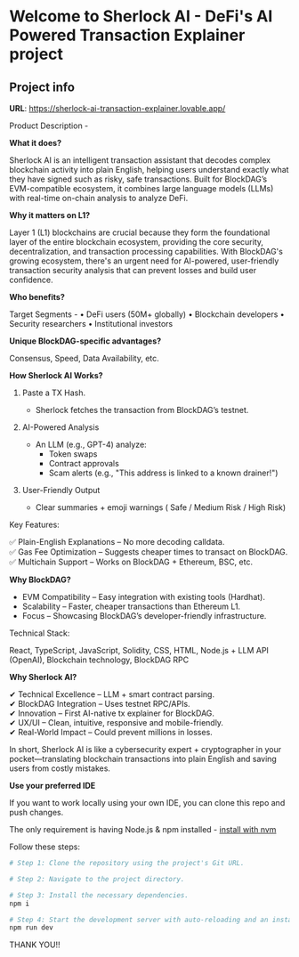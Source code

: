 # Welcome to Sherlock AI - DeFi's AI Powered Transaction Explainer project

## Project info

**URL**: https://sherlock-ai-transaction-explainer.lovable.app/


Product Description -

**What it does?**

Sherlock AI is an intelligent transaction assistant that decodes complex blockchain activity into plain English, helping users understand exactly what they have signed such as risky, safe transactions. Built for BlockDAG’s EVM-compatible ecosystem, it combines large language models (LLMs) with real-time on-chain analysis to analyze DeFi.  

**Why it matters on L1?**

Layer 1 (L1) blockchains are crucial because they form the foundational layer of the entire blockchain ecosystem, providing the core security, decentralization, and transaction processing capabilities. With BlockDAG's growing ecosystem, there's an urgent need for AI-powered, user-friendly transaction security analysis that can prevent losses and build user confidence.

**Who benefits?**

Target Segments - 
• DeFi users (50M+ globally)
• Blockchain developers
• Security researchers
• Institutional investors

**Unique BlockDAG-specific advantages?**

Consensus, Speed, Data Availability, etc.

**How Sherlock AI Works?**

1. Paste a TX Hash.  
   - Sherlock fetches the transaction from BlockDAG’s testnet.  

2. AI-Powered Analysis  
   - An LLM (e.g., GPT-4) analyze:  
     - Token swaps  
     - Contract approvals   
     - Scam alerts (e.g., "This address is linked to a known drainer!")  

3. User-Friendly Output 
   - Clear summaries + emoji warnings ( Safe / Medium Risk / High Risk)  
  
Key Features:

✅ Plain-English Explanations – No more decoding calldata.  
✅ Gas Fee Optimization – Suggests cheaper times to transact on BlockDAG.  
✅ Multichain Support – Works on BlockDAG + Ethereum, BSC, etc. 

**Why BlockDAG?**

- EVM Compatibility – Easy integration with existing tools (Hardhat).  
- Scalability – Faster, cheaper transactions than Ethereum L1.  
- Focus – Showcasing BlockDAG’s developer-friendly infrastructure.
  
Technical Stack:

React, TypeScript, JavaScript, Solidity, CSS, HTML, Node.js + LLM API (OpenAI), Blockchain technology, BlockDAG RPC   

**Why Sherlock AI?**

✔ Technical Excellence – LLM + smart contract parsing.  
✔ BlockDAG Integration – Uses testnet RPC/APIs.  
✔ Innovation – First AI-native tx explainer for BlockDAG.  
✔ UX/UI – Clean, intuitive, responsive and mobile-friendly.  
✔ Real-World Impact – Could prevent millions in losses.  

In short, Sherlock AI is like a cybersecurity expert + cryptographer in your pocket—translating blockchain transactions into plain English and saving users from costly mistakes.


**Use your preferred IDE**

If you want to work locally using your own IDE, you can clone this repo and push changes.

The only requirement is having Node.js & npm installed - [install with nvm](https://github.com/nvm-sh/nvm#installing-and-updating)

Follow these steps:

```sh
# Step 1: Clone the repository using the project's Git URL.

# Step 2: Navigate to the project directory.

# Step 3: Install the necessary dependencies.
npm i

# Step 4: Start the development server with auto-reloading and an instant preview.
npm run dev
```
THANK YOU!!
